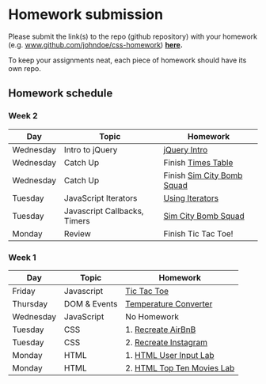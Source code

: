# Homework submission

Please submit the link(s) to the repo (github repository) with your homework (e.g. www.github.com/johndoe/css-homework) **[here](https://goo.gl/forms/NkiI21wh3Fe48h583).**

To keep your assignments neat, each piece of homework should have its own repo.

## Homework schedule

### Week 2

| Day    | Topic                        | Homework                                                                  |
| ------ | -----                        | --------                                                                  |
| Wednesday | Intro to jQuery | [jQuery Intro](https://github.com/davified/jquery-intro-lab) |
| Wednesday | Catch Up | Finish [Times Table](https://github.com/ga-students/dom-times-table) |
| Wednesday | Catch Up | Finish [Sim City Bomb Squad](https://github.com/ga-students/sim-city-bomb-squad) |
| Tuesday | JavaScript Iterators | [Using Iterators](https://github.com/WDI-SEA/js-callbacks-iterators) |
| Tuesday | Javascript Callbacks, Timers | [Sim City Bomb Squad](https://github.com/ga-students/sim-city-bomb-squad) |
| Monday | Review | Finish Tic Tac Toe! |

### Week 1

| Day       | Topic      | Homework                                                             |
| ------    | -----      | --------                                                             |
| Friday    | Javascript | [Tic Tac Toe][1010]                                                  |
| Thursday | DOM & Events| [Temperature Converter][1009]                                        |
| Wednesday | JavaScript | No Homework                                                          |
| Tuesday   | CSS        | 1. [Recreate AirBnB][903]          |
| Tuesday   | CSS        | 2. [Recreate Instagram][902] |
| Monday    | HTML       | 1. [HTML User Input Lab][901] |
| Monday    | HTML       | 2. [HTML Top Ten Movies Lab][900] |


<!-- Links to homework -->
[1010]: https://github.com/davified/tic-tac-toe
[900]: https://github.com/WDI-SEA/html_top_ten_movies_table
[901]: https://github.com/WDI-SEA/html_user_inputs
[902]: https://github.com/ga-students/css-positioning
[903]: https://github.com/ga-students/css-airbnb
[1009]: https://github.com/WDI-SEA/temperature-converter-dom
